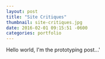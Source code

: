 ```yaml
---
layout: post
title: "Site Critiques"
thumbnail: site-critiques.jpg
date: 2016-02-01 09:15:51 -0600
categories: portfolio
---
```

Hello world, I'm the prototyping post...'